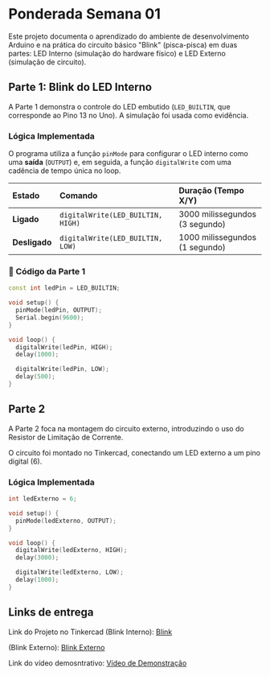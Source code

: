 # Ponderada Semana 01

Este projeto documenta o aprendizado do ambiente de desenvolvimento Arduino e na prática do circuito básico "Blink" (pisca-pisca) em duas partes: LED Interno (simulação do hardware físico) e LED Externo (simulação de circuito).

## Parte 1: Blink do LED Interno 

A Parte 1 demonstra o controle do LED embutido (`LED_BUILTIN`, que corresponde ao Pino 13 no Uno). A simulação foi usada como evidência.

###  Lógica Implementada

O programa utiliza a função `pinMode` para configurar o LED interno como uma **saída** (`OUTPUT`) e, em seguida, a função `digitalWrite` com uma cadência de tempo única no loop.

| Estado | Comando | Duração (Tempo X/Y) |
| :--- | :--- | :--- |
| **Ligado** | `digitalWrite(LED_BUILTIN, HIGH)` | 3000 milissegundos (3 segundo) |
| **Desligado** | `digitalWrite(LED_BUILTIN, LOW)` | 1000 milissegundos (1 segundo) |

### 🔗 Código da Parte 1

```cpp
const int ledPin = LED_BUILTIN; 

void setup() {
  pinMode(ledPin, OUTPUT);
  Serial.begin(9600);
}

void loop() {
  digitalWrite(ledPin, HIGH); 
  delay(1000); 

  digitalWrite(ledPin, LOW);  
  delay(500); 
}
```
## Parte 2
A Parte 2 foca na montagem do circuito externo, introduzindo o uso do Resistor de Limitação de Corrente.

O circuito foi montado no Tinkercad, conectando um LED externo a um pino digital (6).

###  Lógica Implementada
```cpp
int ledExterno = 6; 

void setup() {
  pinMode(ledExterno, OUTPUT); 
}

void loop() {
  digitalWrite(ledExterno, HIGH);
  delay(3000); 

  digitalWrite(ledExterno, LOW);
  delay(1000); 
}
```

## Links de entrega
Link do Projeto no Tinkercad (Blink Interno):
[Blink](https://www.tinkercad.com/things/56TSMnm1dt6-blink-interno)

(Blink Externo):
[Blink Externo](https://www.tinkercad.com/things/3SKuckeThWH-blink-externo)

Link do vídeo demosntrativo: [Vídeo de Demonstração](https://drive.google.com/file/d/13VW-Ag4GP6Rz6YUrFoQ_EsGijkVrhMNI/view?usp=sharing)